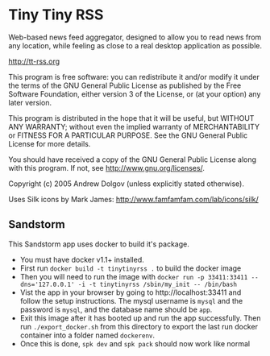 Tiny Tiny RSS
=============

Web-based news feed aggregator, designed to allow you to read news from
any location, while feeling as close to a real desktop application as possible.

http://tt-rss.org

This program is free software: you can redistribute it and/or modify
it under the terms of the GNU General Public License as published by
the Free Software Foundation, either version 3 of the License, or
(at your option) any later version.

This program is distributed in the hope that it will be useful,
but WITHOUT ANY WARRANTY; without even the implied warranty of
MERCHANTABILITY or FITNESS FOR A PARTICULAR PURPOSE.  See the
GNU General Public License for more details.

You should have received a copy of the GNU General Public License
along with this program.  If not, see <http://www.gnu.org/licenses/>.

Copyright (c) 2005 Andrew Dolgov (unless explicitly stated otherwise).

Uses Silk icons by Mark James: http://www.famfamfam.com/lab/icons/silk/

## Sandstorm

This Sandstorm app uses docker to build it's package.

* You must have docker v1.1+ installed.
* First run `docker build -t tinytinyrss .` to build the docker image
* Then you will need to run the image with `docker run -p 33411:33411 --dns='127.0.0.1' -i -t tinytinyrss /sbin/my_init -- /bin/bash`
* Vist the app in your browser by going to http://localhost:33411 and follow the setup instructions. The mysql username is `mysql` and the password is `mysql`, and the database name should be `app`.
* Exit this image after it has booted up and run the app successfully. Then run `./export_docker.sh` from this directory to export the last run docker container into a folder named `dockerenv`.
* Once this is done, `spk dev` and `spk pack` should now work like normal


